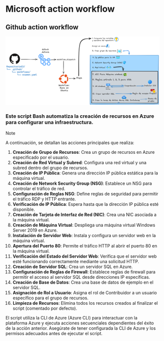 # Microsoft action workflow

## Github action workflow
![Azure workflow](./docs/microsoft_action_workflow.png)

### Este script Bash automatiza la creación de recursos en Azure para configurar una infraestructura.

> [!NOTE]  
> A continuación, se detallan las acciones principales que realiza:

1. **Creación de Grupo de Recursos**: Crea un grupo de recursos en Azure especificado por el usuario.
2. **Creación de Red Virtual y Subred**: Configura una red virtual y una subred dentro del grupo de recursos.
3. **Creación de IP Pública**: Genera una dirección IP pública estática para la máquina virtual.
4. **Creación de Network Security Group (NSG)**: Establece un NSG para controlar el tráfico de red.
5. **Configuración de Reglas NSG**: Define reglas de seguridad para permitir el tráfico RDP y HTTP entrante.
6. **Verificación de IP Pública**: Espera hasta que la dirección IP pública esté disponible.
7. **Creación de Tarjeta de Interfaz de Red (NIC)**: Crea una NIC asociada a la máquina virtual.
8. **Creación de Máquina Virtual**: Despliega una máquina virtual Windows Server 2019 en Azure.
9. **Instalación de Servidor Web**: Instala y configura un servidor web en la máquina virtual.
10. **Apertura del Puerto 80**: Permite el tráfico HTTP al abrir el puerto 80 en la máquina virtual.
11. **Verificación del Estado del Servidor Web**: Verifica que el servidor web esté funcionando correctamente mediante una solicitud HTTP.
12. **Creación de Servidor SQL**: Crea un servidor SQL en Azure.
13. **Configuración de Reglas de Firewall**: Establece reglas de firewall para permitir el acceso al servidor SQL desde direcciones IP específicas.
14. **Creación de Base de Datos**: Crea una base de datos de ejemplo en el servidor SQL.
15. **Asignación de Rol a Usuario**: Asigna el rol de Contribuidor a un usuario específico para el grupo de recursos.
16. **Limpieza de Recursos**: Elimina todos los recursos creados al finalizar el script (comentado por defecto).

El script utiliza la CLI de Azure (Azure CLI) para interactuar con la plataforma Azure y ejecuta acciones secuenciales dependientes del éxito de la acción anterior. Asegúrate de tener configurada la CLI de Azure y los permisos adecuados antes de ejecutar el script.
